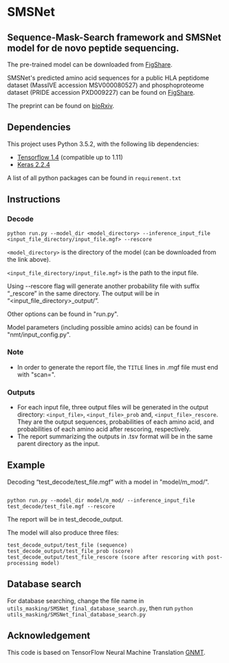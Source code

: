 # SMSNet

## Sequence-Mask-Search framework and SMSNet model for de novo peptide sequencing.

The pre-trained model can be downloaded from [FigShare](https://figshare.com/articles/SMSNet_s_trained_models/8259122).

SMSNet's predicted amino acid sequences for a public HLA peptidome dataset (MassIVE accession MSV000080527) and phosphoproteome dataset (PRIDE accession PXD009227) can be found on [FigShare](https://figshare.com/articles/SMSNet_s_predictions_for_HLA_peptidome_and_human_phosphoproteome_datasets/8259134).

The preprint can be found on [bioRxiv](http://biorxiv.org/cgi/content/short/667527v1).

## Dependencies
This project uses Python 3.5.2, with the following lib dependencies:
* [Tensorflow 1.4](https://www.tensorflow.org/) (compatible up to 1.11)
* [Keras 2.2.4](https://keras.io/)

A list of all python packages can be found in ```requirement.txt```


## Instructions
### Decode
```
python run.py --model_dir <model_directory> --inference_input_file <input_file_directory/input_file.mgf> --rescore
```
```<model_directory>``` is the directory of the model (can be downloaded from the link above).

```<input_file_directory/input_file.mgf>``` is the path to the input file.

Using --rescore flag will generate another probability file with suffix “_rescore” in the same directory. The output will be in “<input_file_directory>_output/”.

Other options can be found in "run.py".

Model parameters (including possible amino acids) can be found in "nmt/input_config.py".

### Note
* In order to generate the report file, the ```TITLE``` lines in .mgf file must end with "scan=<number>".


### Outputs
* For each input file, three output files will be generated in the output directory: ```<input_file>```, ```<input_file>_prob``` and, ```<input_file>_rescore```. They are the output sequences, probabilities of each amino acid, and probabilities of each amino acid after rescoring, respectively.
* The report summarizing the outputs in .tsv format will be in the same parent directory as the input.

## Example
Decoding “test_decode/test_file.mgf” with a model in "model/m_mod/".
```

python run.py --model_dir model/m_mod/ --inference_input_file test_decode/test_file.mgf --rescore
```
The report will be in test_decode_output.

The model will also produce three files:
```
test_decode_output/test_file (sequence)
test_decode_output/test_file_prob (score)
test_decode_output/test_file_rescore (score after rescoring with post-processing model)
```

## Database search
For database searching, change the file name in ```utils_masking/SMSNet_final_database_search.py```, then run ```python utils_masking/SMSNet_final_database_search.py```
    
    
## Acknowledgement
This code is based on TensorFlow Neural Machine Translation [GNMT](https://github.com/tensorflow/nmt). 
